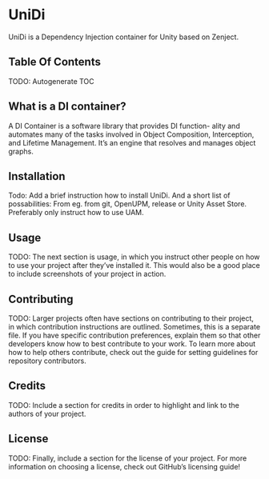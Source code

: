 # UniDi
UniDi is a Dependency Injection container for Unity based on Zenject.

## Table Of Contents
TODO: Autogenerate TOC

## What is a DI container?
A DI Container is a software library that provides DI function- ality and automates many of the tasks involved in Object Composition, Interception, and Lifetime Management. It’s an engine that resolves and manages object graphs.

## Installation
Todo: Add a brief instruction how to install UniDi. And a short list of possabilities: From eg. from git, OpenUPM, release or Unity Asset Store.
Preferably only instruct how to use UAM.

## Usage 
TODO: The next section is usage, in which you instruct other people on how to use your project after they’ve installed it. This would also be a good place to include screenshots of your project in action.

## Contributing
TODO: Larger projects often have sections on contributing to their project, in which contribution instructions are outlined. Sometimes, this is a separate file. If you have specific contribution preferences, explain them so that other developers know how to best contribute to your work. To learn more about how to help others contribute, check out the guide for setting guidelines for repository contributors.

## Credits
TODO: Include a section for credits in order to highlight and link to the authors of your project.

## License
TODO: Finally, include a section for the license of your project. For more information on choosing a license, check out GitHub’s licensing guide!
